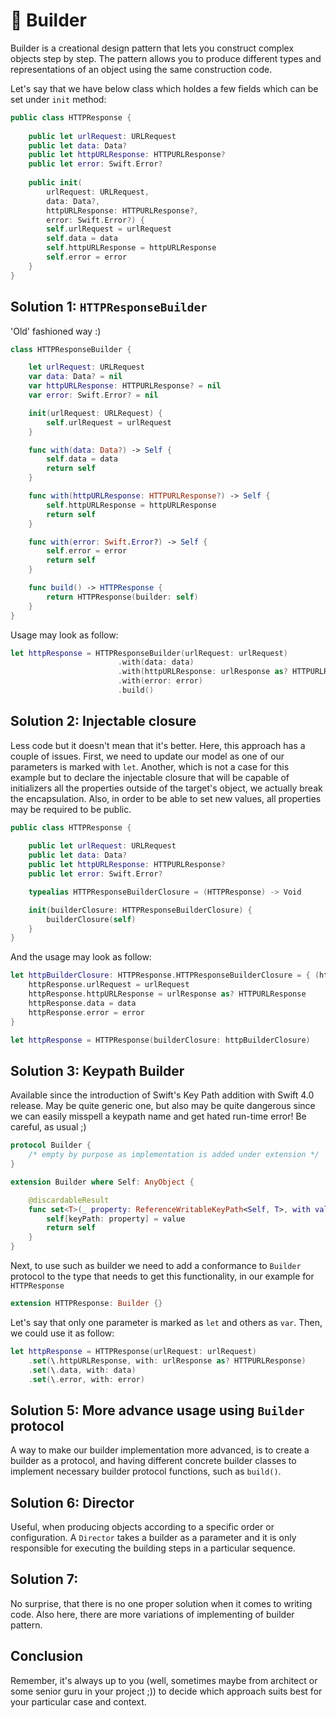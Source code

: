 # 👷 Builder

Builder is a creational design pattern that lets you construct complex objects step by step. The pattern allows you to produce different types and representations of an object using the same construction code.

Let's say that we have below class which holdes a few fields which can be set under `init` method:


``` swift
public class HTTPResponse {
    
    public let urlRequest: URLRequest
    public let data: Data?
    public let httpURLResponse: HTTPURLResponse?
    public let error: Swift.Error?
    
    public init(
        urlRequest: URLRequest,
        data: Data?,
        httpURLResponse: HTTPURLResponse?,
        error: Swift.Error?) {
        self.urlRequest = urlRequest
        self.data = data
        self.httpURLResponse = httpURLResponse
        self.error = error
    }
}
```

## Solution 1: `HTTPResponseBuilder`
'Old' fashioned way :)

``` swift
class HTTPResponseBuilder {

    let urlRequest: URLRequest
    var data: Data? = nil
    var httpURLResponse: HTTPURLResponse? = nil
    var error: Swift.Error? = nil

    init(urlRequest: URLRequest) {
        self.urlRequest = urlRequest
    }

    func with(data: Data?) -> Self {
        self.data = data
        return self
    }

    func with(httpURLResponse: HTTPURLResponse?) -> Self {
        self.httpURLResponse = httpURLResponse
        return self
    }

    func with(error: Swift.Error?) -> Self {
        self.error = error
        return self
    }

    func build() -> HTTPResponse {
        return HTTPResponse(builder: self)
    }
}
```

Usage may look as follow:

``` swift
let httpResponse = HTTPResponseBuilder(urlRequest: urlRequest)
						.with(data: data)
                        .with(httpURLResponse: urlResponse as? HTTPURLResponse)
                        .with(error: error)
                        .build()
```

## Solution 2: Injectable closure
Less code but it doesn't mean that it's better. Here, this approach has a couple of issues. First, we need to update our model as one of our parameters is marked with `let`. Another, which is not a case for this example but to declare the injectable closure that will be capable of initializers all the properties outside of the target's object, we actually break the encapsulation. Also, in order to be able to set new values, all properties may be required to be public.
	
``` swift
public class HTTPResponse {
    
    public let urlRequest: URLRequest
    public let data: Data?
    public let httpURLResponse: HTTPURLResponse?
    public let error: Swift.Error?

    typealias HTTPResponseBuilderClosure = (HTTPResponse) -> Void

    init(builderClosure: HTTPResponseBuilderClosure) {
        builderClosure(self)
    }
}
```

And the usage may look as follow:

``` swift
let httpBuilderClosure: HTTPResponse.HTTPResponseBuilderClosure = { (httpResponse: HTTPResponse) in
	httpResponse.urlRequest = urlRequest
	httpResponse.httpURLResponse = urlResponse as? HTTPURLResponse
	httpResponse.data = data
	httpResponse.error = error
}

let httpResponse = HTTPResponse(builderClosure: httpBuilderClosure)
```

## Solution 3: Keypath Builder
Available since the introduction of Swift's Key Path addition with Swift 4.0 release. May be quite generic one, but also may be quite dangerous since we can easily misspell a keypath name and get hated run-time error! Be careful, as usual ;)

``` swift
protocol Builder {
    /* empty by purpose as implementation is added under extension */
}

extension Builder where Self: AnyObject {

    @discardableResult
    func set<T>(_ property: ReferenceWritableKeyPath<Self, T>, with value: T) -> Self {
        self[keyPath: property] = value
        return self
    }
}
```

Next, to use such as builder we need to add a conformance to `Builder` protocol to the type that needs to get this functionality, in our example for `HTTPResponse`

``` swift
extension HTTPResponse: Builder {}
```

Let's say that only one parameter is marked as `let` and others as `var`. Then, we could use it as follow:

``` swift
let httpResponse = HTTPResponse(urlRequest: urlRequest)
	.set(\.httpURLResponse, with: urlResponse as? HTTPURLResponse)
	.set(\.data, with: data)
	.set(\.error, with: error)
```

## Solution 5: More advance usage using `Builder` protocol
A way to make our builder implementation more advanced, is to create a builder as a protocol, and having different concrete builder classes to implement necessary builder protocol functions, such as `build()`.

## Solution 6: Director
Useful, when producing objects according to a specific order or configuration. A `Director` takes a builder as a parameter and it is only responsible for executing the building steps in a particular sequence.

## Solution 7:
No surprise, that there is no one proper solution when it comes to writing code. Also here, there are more variations of implementing of builder pattern.

## Conclusion
Remember, it's always up to you (well, sometimes maybe from architect or some senior guru in your project ;)) to decide which approach suits best for your particular case and context.


